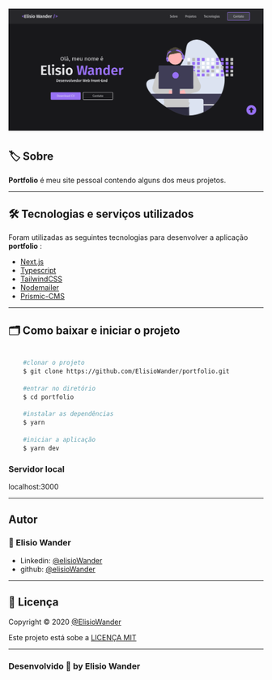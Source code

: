 <h1 align="center">
    <img src="./public/images/home.png">
</h1>

## 🏷️ Sobre 
**Portfolio** é meu site pessoal contendo alguns dos meus projetos.

---

## 🛠️ Tecnologias e serviços utilizados
Foram utilizadas as seguintes tecnologias para desenvolver a aplicação **portfolio** :

- [Next.js](https://nextjs.org/)
- [Typescript](https://www.typescriptlang.org/)
- [TailwindCSS](https://tailwindcss.com/)
- [Nodemailer](https://nodemailer.com/about/)
- [Prismic-CMS](https://prismic.io/)

---

## 🗂️ Como baixar e iniciar o projeto 

```bash

    #clonar o projeto
    $ git clone https://github.com/ElisioWander/portfolio.git

    #entrar no diretório
    $ cd portfolio

    #instalar as dependências
    $ yarn

    #iniciar a aplicação
    $ yarn dev
```
### Servidor local
localhost:3000

---

## Autor
### 👤 Elisio Wander

- Linkedin: [@elisioWander](https://www.linkedin.com/in/elisio-wander-b88b69136/)
- github: [@elisioWander](https://github.com/ElisioWander)

---
## 📝 Licença
Copyright © 2020 [@ElisioWander](https://github.com/ElisioWander/feedback-wedget/blob/main/LICENSE)

Este projeto está sobe a [LICENÇA MIT](https://opensource.org/licenses/MIT)

---

### Desenvolvido 💜 by Elisio Wander